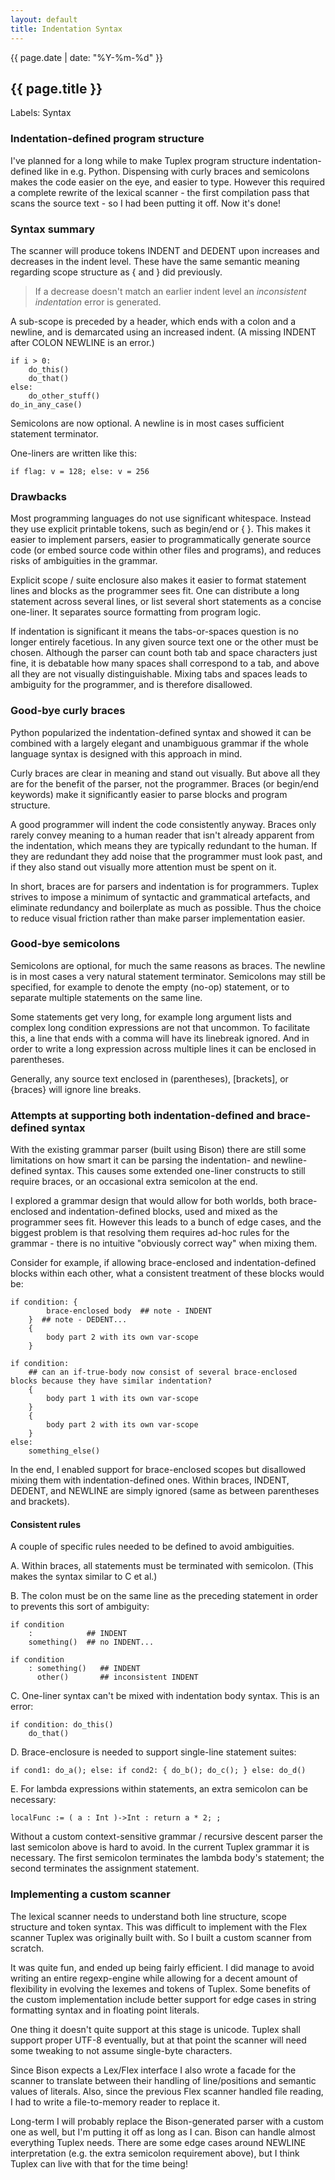 ```yaml
---
layout: default
title: Indentation Syntax
---
```

{{ page.date | date: "%Y-%m-%d" }}
## {{ page.title }}

Labels: Syntax

### Indentation-defined program structure

I've planned for a long while to make Tuplex program structure indentation-defined like in e.g. Python.
Dispensing with curly braces and semicolons makes the code easier on the eye, and easier to type.
However this required a complete rewrite of the lexical scanner - the first compilation pass that scans the source text -
so I had been putting it off. Now it's done!


### Syntax summary

The scanner will produce tokens INDENT and DEDENT upon increases and decreases in the indent level.
These have the same semantic meaning regarding scope structure as { and } did previously.

> If a decrease doesn't match an earlier indent level an *inconsistent indentation* error is generated.

A sub-scope is preceded by a header, which ends with a colon and a newline, and is demarcated using an increased indent.
(A missing INDENT after COLON NEWLINE is an error.)

    if i > 0:
        do_this()
        do_that()
    else:
        do_other_stuff()
    do_in_any_case()

Semicolons are now optional. A newline is in most cases sufficient statement terminator.

One-liners are written like this:

    if flag: v = 128; else: v = 256


### Drawbacks

Most programming languages do not use significant whitespace. Instead they use explicit printable tokens,
such as begin/end or { }. This makes it easier to implement parsers,
easier to programmatically generate source code (or embed source code within other files and programs),
and reduces risks of ambiguities in the grammar.

Explicit scope / suite enclosure also makes it easier to format statement lines and blocks as the
programmer sees fit. One can distribute a long statement across several lines,
or list several short statements as a concise one-liner. It separates source formatting from program logic.

If indentation is significant it means the tabs-or-spaces question is no longer entirely facetious.
In any given source text one or the other must be chosen. Although the parser can count both tab and space
characters just fine, it is debatable how many spaces shall correspond to a tab,
and above all they are not visually distinguishable.
Mixing tabs and spaces leads to ambiguity for the programmer, and is therefore disallowed.


### Good-bye curly braces

Python popularized the indentation-defined syntax and showed it can be combined with a largely elegant and
unambiguous grammar if the whole language syntax is designed with this approach in mind.

Curly braces are clear in meaning and stand out visually. But above all they are for the benefit of the parser,
not the programmer. Braces (or begin/end keywords) make it significantly easier to parse blocks and program structure.

A good programmer will indent the code consistently anyway. Braces only rarely convey meaning to a human reader
that isn't already apparent from the indentation, which means they are typically redundant to the human.
If they are redundant they add noise that the programmer must look past, and if they also stand out visually
more attention must be spent on it.

In short, braces are for parsers and indentation is for programmers. Tuplex strives to impose a minimum of syntactic
and grammatical artefacts, and eliminate redundancy and boilerplate as much as possible. Thus the choice to 
reduce visual friction rather than make parser implementation easier.


### Good-bye semicolons

Semicolons are optional, for much the same reasons as braces. The newline is in most cases a very natural statement
terminator. Semicolons may still be specified, for example to denote the empty (no-op) statement, or to separate
multiple statements on the same line.

Some statements get very long, for example long argument lists and complex long condition expressions are not that uncommon.
To facilitate this, a line that ends with a comma will have its linebreak ignored.
And in order to write a long expression across multiple lines it can be enclosed in parentheses.

Generally, any source text enclosed in (parentheses), [brackets], or {braces} will ignore line breaks.


### Attempts at supporting both indentation-defined and brace-defined syntax

With the existing grammar parser (built using Bison) there are still some limitations on how smart it can be
parsing the indentation- and newline-defined syntax. This causes some extended one-liner constructs to still
require braces, or an occasional extra semicolon at the end.

I explored a grammar design that would allow for both worlds, both brace-enclosed and
indentation-defined blocks, used and mixed as the programmer sees fit.
However this leads to a bunch of edge cases, and the biggest
problem is that resolving them requires ad-hoc rules for the grammar - there is
no intuitive "obviously correct way" when mixing them.

Consider for example, if allowing brace-enclosed and indentation-defined blocks within each other,
what a consistent treatment of these blocks would be:

    if condition: {
            brace-enclosed body  ## note - INDENT
        }  ## note - DEDENT...
        {
            body part 2 with its own var-scope
        }

    if condition:
        ## can an if-true-body now consist of several brace-enclosed blocks because they have similar indentation?
        {
            body part 1 with its own var-scope
        }
        {
            body part 2 with its own var-scope
        }
    else:
        something_else()

In the end, I enabled support for brace-enclosed scopes but disallowed mixing them with indentation-defined ones.
Within braces, INDENT, DEDENT, and NEWLINE are simply ignored (same as between parentheses and brackets).


#### Consistent rules

A couple of specific rules needed to be defined to avoid ambiguities.

A. Within braces, all statements must be terminated with semicolon. (This makes the syntax similar to C et al.)

B. The colon must be on the same line as the preceding statement in order to prevents this sort of ambiguity:

    if condition
        :            ## INDENT
        something()  ## no INDENT...

    if condition
        : something()   ## INDENT
          other()       ## inconsistent INDENT

C. One-liner syntax can't be mixed with indentation body syntax. This is an error:

    if condition: do_this()
        do_that()

D. Brace-enclosure is needed to support single-line statement suites:

    if cond1: do_a(); else: if cond2: { do_b(); do_c(); } else: do_d()

E. For lambda expressions within statements, an extra semicolon can be necessary:

    localFunc := ( a : Int )->Int : return a * 2; ;

Without a custom context-sensitive grammar / recursive descent parser the last semicolon above is hard to
avoid. In the current Tuplex grammar it is necessary.
The first semicolon terminates the lambda body's statement; the second terminates the assignment statement.


### Implementing a custom scanner

The lexical scanner needs to understand both line structure, scope structure and token syntax. This
was difficult to implement with the Flex scanner Tuplex was originally built with.
So I built a custom scanner from scratch.

It was quite fun, and ended up being fairly efficient. I did manage to avoid writing an entire
regexp-engine while allowing for a decent amount of flexibility in evolving the lexemes and tokens
of Tuplex. Some benefits of the custom implementation include better support for edge cases in
string formatting syntax and in floating point literals.

One thing it doesn't quite support at this stage is unicode. Tuplex shall support proper UTF-8 eventually,
but at that point the scanner will need some tweaking to not assume single-byte characters.

Since Bison expects a Lex/Flex interface I also wrote a facade for the scanner to translate between their
handling of line/positions and semantic values of literals. Also, since the previous Flex scanner
handled file reading, I had to write a file-to-memory reader to replace it.

Long-term I will probably replace the Bison-generated parser with a custom one as well, but I'm putting it
off as long as I can. Bison can handle almost everything Tuplex needs. There are some edge cases around
NEWLINE interpretation (e.g. the extra semicolon requirement above),
but I think Tuplex can live with that for the time being!
